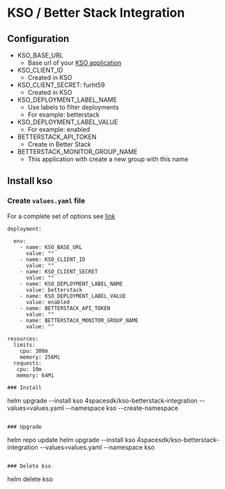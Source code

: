 # KSO / Better Stack Integration

## Configuration
* KSO_BASE_URL
  * Base url of your [KSO application](https://github.com/4spacesdk/kubernetes-service-orchestrator)
* KSO_CLIENT_ID
  * Created in KSO
* KSO_CLIENT_SECRET: furht59
  * Created in KSO
* KSO_DEPLOYMENT_LABEL_NAME
  * Use labels to filter deployments
  * For example: betterstack
* KSO_DEPLOYMENT_LABEL_VALUE
  * For example: enabled
* BETTERSTACK_API_TOKEN
  * Create in Better Stack
* BETTERSTACK_MONITOR_GROUP_NAME
  * This application with create a new group with this name

## Install kso
### Create `values.yaml` file
For a complete set of options see [link](https://github.com/4spacesdk/helm-charts/blob/master/charts/kso-betterstack-integration/values.yaml)
```
deployment:

  env:
    - name: KSO_BASE_URL
      value: ""
    - name: KSO_CLIENT_ID
      value: ""
    - name: KSO_CLIENT_SECRET
      value: ""
    - name: KSO_DEPLOYMENT_LABEL_NAME
      value: betterstack
    - name: KSO_DEPLOYMENT_LABEL_VALUE
      value: enabled
    - name: BETTERSTACK_API_TOKEN
      value: ""
    - name: BETTERSTACK_MONITOR_GROUP_NAME
      value: ""

resources:
  limits:
    cpu: 300m
    memory: 256Mi
  requests:
   cpu: 10m
   memory: 64Mi
```

```
### Install
```
helm upgrade --install kso 4spacesdk/kso-betterstack-integration --values=values.yaml --namespace kso --create-namespace
```

### Upgrade
```
helm repo update
helm upgrade --install kso 4spacesdk/kso-betterstack-integration --values=values.yaml --namespace kso
```

### Delete kso
```
helm delete kso
```
